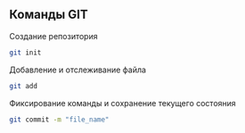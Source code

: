 ## Команды GIT

Создание репозитория
```sh
git init
```

Добавление и отслеживание файла 
```sh
git add
```

Фиксирование команды и сохранение текущего состояния
```sh
git commit -m "file_name"
```
